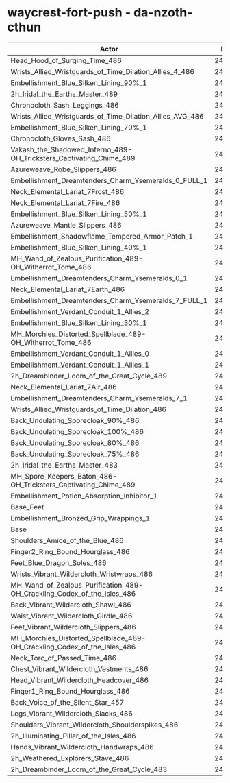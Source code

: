 # waycrest-fort-push - da-nzoth-cthun
| Actor | DPS | Increase |
|---|:---:|:---:|
|Head_Hood_of_Surging_Time_486|249328|1.77%|
|Wrists_Allied_Wristguards_of_Time_Dilation_Allies_4_486|249282|1.75%|
|Embellishment_Blue_Silken_Lining_90%_1|249196|1.72%|
|2h_Iridal_the_Earths_Master_489|248696|1.51%|
|Chronocloth_Sash_Leggings_486|248500|1.43%|
|Wrists_Allied_Wristguards_of_Time_Dilation_Allies_AVG_486|248485|1.43%|
|Embellishment_Blue_Silken_Lining_70%_1|248265|1.34%|
|Chronocloth_Gloves_Sash_486|248104|1.27%|
|Vakash_the_Shadowed_Inferno_489-OH_Tricksters_Captivating_Chime_489|247812|1.15%|
|Azureweave_Robe_Slippers_486|247599|1.07%|
|Embellishment_Dreamtenders_Charm_Ysemeralds_0_FULL_1|247482|1.02%|
|Neck_Elemental_Lariat_7Frost_486|247358|0.97%|
|Neck_Elemental_Lariat_7Fire_486|247313|0.95%|
|Embellishment_Blue_Silken_Lining_50%_1|247275|0.93%|
|Azureweave_Mantle_Slippers_486|247212|0.91%|
|Embellishment_Shadowflame_Tempered_Armor_Patch_1|247035|0.84%|
|Embellishment_Blue_Silken_Lining_40%_1|246912|0.79%|
|MH_Wand_of_Zealous_Purification_489-OH_Witherrot_Tome_486|246812|0.75%|
|Embellishment_Dreamtenders_Charm_Ysemeralds_0_1|246729|0.71%|
|Neck_Elemental_Lariat_7Earth_486|246714|0.71%|
|Embellishment_Dreamtenders_Charm_Ysemeralds_7_FULL_1|246488|0.61%|
|Embellishment_Verdant_Conduit_1_Allies_2|246480|0.61%|
|Embellishment_Blue_Silken_Lining_30%_1|246445|0.60%|
|MH_Morchies_Distorted_Spellblade_489-OH_Witherrot_Tome_486|246432|0.59%|
|Embellishment_Verdant_Conduit_1_Allies_0|246393|0.57%|
|Embellishment_Verdant_Conduit_1_Allies_1|246359|0.56%|
|2h_Dreambinder_Loom_of_the_Great_Cycle_489|246128|0.47%|
|Neck_Elemental_Lariat_7Air_486|246094|0.45%|
|Embellishment_Dreamtenders_Charm_Ysemeralds_7_1|245992|0.41%|
|Wrists_Allied_Wristguards_of_Time_Dilation_486|245919|0.38%|
|Back_Undulating_Sporecloak_90%_486|245756|0.31%|
|Back_Undulating_Sporecloak_100%_486|245751|0.31%|
|Back_Undulating_Sporecloak_80%_486|245706|0.29%|
|Back_Undulating_Sporecloak_75%_486|245635|0.26%|
|2h_Iridal_the_Earths_Master_483|245486|0.20%|
|MH_Spore_Keepers_Baton_486-OH_Tricksters_Captivating_Chime_489|245392|0.17%|
|Embellishment_Potion_Absorption_Inhibitor_1|245366|0.16%|
|Base_Feet|245318|0.14%|
|Embellishment_Bronzed_Grip_Wrappings_1|245002|0.01%|
|Base|244986|0.00%|
|Shoulders_Amice_of_the_Blue_486|244933|-0.02%|
|Finger2_Ring_Bound_Hourglass_486|244868|-0.05%|
|Feet_Blue_Dragon_Soles_486|244784|-0.08%|
|Wrists_Vibrant_Wildercloth_Wristwraps_486|244718|-0.11%|
|MH_Wand_of_Zealous_Purification_489-OH_Crackling_Codex_of_the_Isles_486|244700|-0.12%|
|Back_Vibrant_Wildercloth_Shawl_486|244659|-0.13%|
|Waist_Vibrant_Wildercloth_Girdle_486|244536|-0.18%|
|Feet_Vibrant_Wildercloth_Slippers_486|244431|-0.23%|
|MH_Morchies_Distorted_Spellblade_489-OH_Crackling_Codex_of_the_Isles_486|244371|-0.25%|
|Neck_Torc_of_Passed_Time_486|244308|-0.28%|
|Chest_Vibrant_Wildercloth_Vestments_486|244259|-0.30%|
|Head_Vibrant_Wildercloth_Headcover_486|244202|-0.32%|
|Finger1_Ring_Bound_Hourglass_486|244183|-0.33%|
|Back_Voice_of_the_Silent_Star_457|244095|-0.36%|
|Legs_Vibrant_Wildercloth_Slacks_486|243829|-0.47%|
|Shoulders_Vibrant_Wildercloth_Shoulderspikes_486|243774|-0.49%|
|2h_Illuminating_Pillar_of_the_Isles_486|243623|-0.56%|
|Hands_Vibrant_Wildercloth_Handwraps_486|243478|-0.62%|
|2h_Weathered_Explorers_Stave_486|243408|-0.64%|
|2h_Dreambinder_Loom_of_the_Great_Cycle_483|243080|-0.78%|
